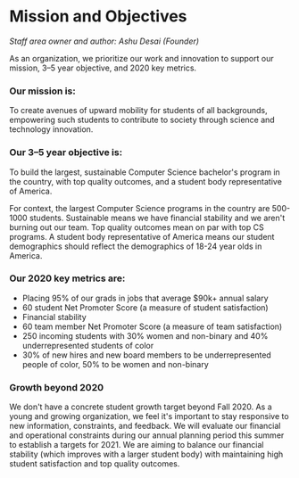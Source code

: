 # Mission and Objectives

*Staff area owner and author: Ashu Desai (Founder)*

As an organization, we prioritize our work and innovation to support our mission, 3–5 year objective, and 2020 key metrics.

### Our mission is:
To create avenues of upward mobility for students of all backgrounds, empowering such students to contribute to society through science and technology innovation.

### Our 3–5 year objective is:
To build the largest, sustainable Computer Science bachelor's program in the country, with top quality outcomes, and a student body representative of America.

For context, the largest Computer Science programs in the country are 500-1000 students. Sustainable means we have financial stability and we aren't burning out our team. Top quality outcomes mean on par with top CS programs. A student body representative of America means our student demographics should reflect the demographics of 18-24 year olds in America.

### Our 2020 key metrics are:
- Placing 95% of our grads in jobs that average $90k+ annual salary
- 60 student Net Promoter Score (a measure of student satisfaction)
- Financial stability
- 60 team member Net Promoter Score (a measure of team satisfaction)
- 250 incoming students with 30% women and non-binary and 40% underrepresented students of color
- 30% of new hires and new board members to be underrepresented people of color, 50% to be women and non-binary

### Growth beyond 2020
We don't have a concrete student growth target beyond Fall 2020. As a young and growing organization, we feel it's important to stay responsive to new information, constraints, and feedback. We will evaluate our financial and operational constraints during our annual planning period this summer to establish a targets for 2021. We are aiming to balance our financial stability (which improves with a larger student body) with maintaining high student satisfaction and top quality outcomes.
